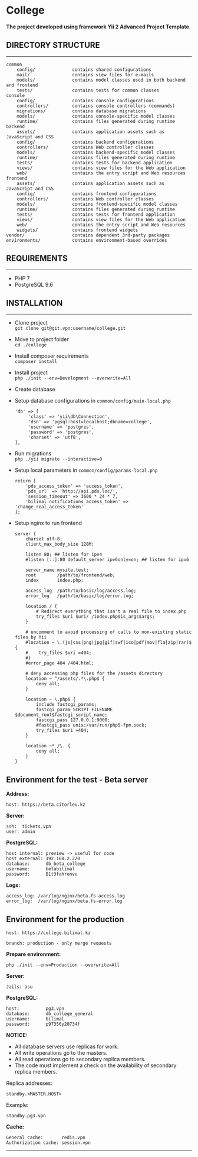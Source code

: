 
# College

**The project developed using framework Yii 2 Advanced Project Template.**

## DIRECTORY STRUCTURE
-------------------

```
common
    config/              contains shared configurations
    mail/                contains view files for e-mails
    models/              contains model classes used in both backend and frontend
    tests/               contains tests for common classes    
console
    config/              contains console configurations
    controllers/         contains console controllers (commands)
    migrations/          contains database migrations
    models/              contains console-specific model classes
    runtime/             contains files generated during runtime
backend
    assets/              contains application assets such as JavaScript and CSS
    config/              contains backend configurations
    controllers/         contains Web controller classes
    models/              contains backend-specific model classes
    runtime/             contains files generated during runtime
    tests/               contains tests for backend application    
    views/               contains view files for the Web application
    web/                 contains the entry script and Web resources
frontend
    assets/              contains application assets such as JavaScript and CSS
    config/              contains frontend configurations
    controllers/         contains Web controller classes
    models/              contains frontend-specific model classes
    runtime/             contains files generated during runtime
    tests/               contains tests for frontend application
    views/               contains view files for the Web application
    web/                 contains the entry script and Web resources
    widgets/             contains frontend widgets
vendor/                  contains dependent 3rd-party packages
environments/            contains environment-based overrides
```

## REQUIREMENTS
------------

* PHP 7
* PostgreSQL 9.6

## INSTALLATION
------------

* Clone project <br/>
    `git clone git@git.vpn:username/college.git`
* Move to project folder <br/>
    `cd ./college`
* Install composer requirements <br/>
    `composer install`
* Install project <br/>
    `php ./init --env=Development --overwrite=All`
* Create database
* Setup database configurations in `common/config/main-local.php`
    ```
    'db' => [
         'class' => 'yii\db\Connection',
         'dsn' => 'pgsql:host=localhost;dbname=college',
         'username' => 'postgres',
         'password' => 'postgres',
         'charset' => 'utf8',
    ],
    ```

* Run migrations <br/>
    `php ./yii migrate --interactive=0`
* Setup local parameters in `common/config/params-local.php`
    ```
    return [
        'pds_access_token' => 'access_token',
        'pds_url' => 'http://api.pds.loc/',
        'session_timeout' => 3600 * 24 * 7,
        'bilimal_notifications_access_token' => 'change_real_access_token'
    ];
    ```
* Setup nginx to run frontend
    ```
    server {
        charset utf-8;
        client_max_body_size 128M;
    
        listen 80; ## listen for ipv4
        #listen [::]:80 default_server ipv6only=on; ## listen for ipv6
    
        server_name mysite.test;
        root        /path/to/frontend/web;
        index       index.php;
    
        access_log  /path/to/basic/log/access.log;
        error_log   /path/to/basic/log/error.log;
    
        location / {
            # Redirect everything that isn't a real file to index.php
            try_files $uri $uri/ /index.php$is_args$args;
        }
    
        # uncomment to avoid processing of calls to non-existing static files by Yii
        #location ~ \.(js|css|png|jpg|gif|swf|ico|pdf|mov|fla|zip|rar)$ {
        #    try_files $uri =404;
        #}
        #error_page 404 /404.html;
    
        # deny accessing php files for the /assets directory
        location ~ ^/assets/.*\.php$ {
            deny all;
        }
    
        location ~ \.php$ {
            include fastcgi_params;
            fastcgi_param SCRIPT_FILENAME $document_root$fastcgi_script_name;
            fastcgi_pass 127.0.0.1:9000;
            #fastcgi_pass unix:/var/run/php5-fpm.sock;
            try_files $uri =404;
        }
    
        location ~* /\. {
            deny all;
        }
    }
    ```

## Environment for the test - Beta server

**Address:** 

    host: https://beta.citorleu.kz

**Server:**

    ssh:  tickets.vpn
    user: admin

**PostgreSQL:**

    host internal: preview -> useful for code
    host external: 192.168.2.220
    database:      db_beta_college
    username:      betabilimal
    password:      B1t3fahrenvu

**Logs:**

    access_log: /var/log/nginx/beta.fs-access.log
    error_log:  /var/log/nginx/beta.fs-error.log

## Environment for the production

    host: https://college.bilimal.kz

    branch: production - only merge requests

**Prepare environment:**

    php ./init --env=Production --overwrite=All

**Server:**

    Jails: asu

**PostgreSQL:**

    host:          pg3.vpn
    database:      db_college_general
    username:      bilimal
    password:      p97356y20734f

**NOTICE:**

* All database servers use replicas for work.
* All write operations go to the masters.
* All read operations go to secondary replica members.
* The code must implement a check on the availability of secondary replica members.

Replica addresses:

    standby.<MASTER.HOST>

Example:

    standby.pg3.vpn

**Cache:**

    General cache:       redis.vpn
    Authorization cache: session.vpn

------------
